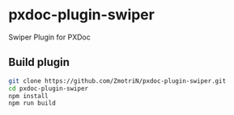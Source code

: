 # pxdoc-plugin-swiper
Swiper Plugin for PXDoc

## Build plugin

```bash
git clone https://github.com/ZmotriN/pxdoc-plugin-swiper.git
cd pxdoc-plugin-swiper
npm install
npm run build
```